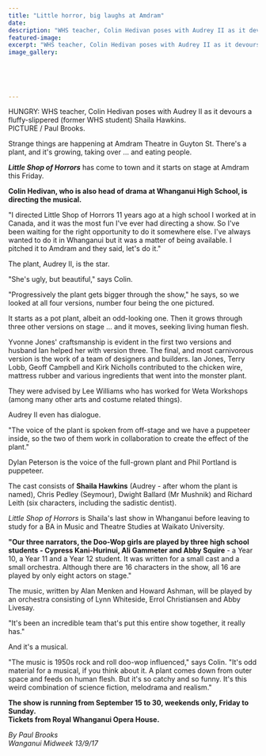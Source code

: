 ```yaml
---
title: "Little horror, big laughs at Amdram"
date: 
description: "WHS teacher, Colin Hedivan poses with Audrey II as it devours a fluffy-slippered (former WHS student) Shaila Hawkins..."
featured-image: 
excerpt: "WHS teacher, Colin Hedivan poses with Audrey II as it devours a fluffy-slippered (former WHS student) Shaila Hawkins."
image_gallery:
	
	
	
	
	
---
```


<p><span>HUNGRY: WHS teacher, Colin Hedivan poses with Audrey II as it devours a fluffy-slippered <span>(former WHS student)&nbsp;</span>Shaila Hawkins. <br />PICTURE / Paul Brooks.</span></p>
<p><span><span>Strange things are happening at Amdram Theatre in Guyton St. There's a plant, and it's growing, taking over ... and eating people.</span><br /><em></em></span></p>
<p><span><strong><em>Little Shop of Horrors</em></strong><span>&nbsp;has come to town and it starts on stage at Amdram this Friday.</span><br /></span></p>
<p><span><strong>Colin Hedivan, who is also head of drama at Whanganui High School, is directing the musical.</strong><br /></span></p>
<p><span><span>"I directed Little Shop of Horrors 11 years ago at a high school I worked at in Canada, and it was the most fun I've ever had directing a show. So I've been waiting for the right opportunity to do it somewhere else. I've always wanted to do it in Whanganui but it was a matter of being available. I pitched it to Amdram and they said, let's do it."</span><br /></span></p>
<p><span><span>The plant, Audrey II, is the star.</span><br /></span></p>
<p><span><span>"She's ugly, but beautiful," says Colin.</span><br /></span></p>
<p><span><span>"Progressively the plant gets bigger through the show," he says, so we looked at all four versions, number four being the one pictured.</span><br /></span></p>
<p><span><span>It starts as a pot plant, albeit an odd-looking one. Then it grows through three other versions on stage ... and it moves, seeking living human flesh.</span><br /></span></p>
<p><span><span>Yvonne Jones' craftsmanship is evident in the first two versions and husband Ian helped her with version three. The final, and most carnivorous version is the work of a team of designers and builders. Ian Jones, Terry Lobb, Geoff Campbell and Kirk Nicholls contributed to the chicken wire, mattress rubber and various ingredients that went into the monster plant.</span><br /></span></p>
<p><span><span>They were advised by Lee Williams who has worked for Weta Workshops (among many other arts and costume related things).</span><br /></span></p>
<p><span><span>Audrey II even has dialogue.</span><br /></span></p>
<p><span><span>"The voice of the plant is spoken from off-stage and we have a puppeteer inside, so the two of them work in collaboration to create the effect of the plant."</span><br /></span></p>
<p><span><span>Dylan Peterson is the voice of the full-grown plant and Phil Portland is puppeteer.</span><br /></span></p>
<p><span><span>The cast consists of <strong>Shaila Hawkins</strong> (Audrey - after whom the plant is named), Chris Pedley (Seymour), Dwight Ballard (Mr Mushnik) and Richard Leith (six characters, including the sadistic dentist).</span><br /><em></em></span></p>
<p><span><em>Little Shop of Horrors</em><span>&nbsp;is Shaila's last show in Whanganui before leaving to study for a BA in Music and Theatre Studies at Waikato University.</span><br /></span></p>
<p><span><span><strong>"Our three narrators, the Doo-Wop girls are played by three high school students - Cypress Kani-Hurinui, Ali Gammeter and Abby Squire</strong> - a Year 10, a Year 11 and a Year 12 student. It was written for a small cast and a small orchestra. Although there are 16 characters in the show, all 16 are played by only eight actors on stage."</span><br /></span></p>
<p><span><span>The music, written by Alan Menken and Howard Ashman, will be played by an orchestra consisting of Lynn Whiteside, Errol Christiansen and Abby Livesay.</span><br /></span></p>
<p><span><span>"It's been an incredible team that's put this entire show together, it really has."</span><br /></span></p>
<p><span><span>And it's a musical.</span><br /></span></p>
<p><span><span>"The music is 1950s rock and roll doo-wop influenced," says Colin. "It's odd material for a musical, if you think about it. A plant comes down from outer space and feeds on human flesh. But it's so catchy and so funny. It's this weird combination of science fiction, melodrama and realism."</span><br /></span></p>
<p><strong>The show is running from September 15 to 30, weekends only, Friday to Sunday. <br />Tickets from Royal Whanganui Opera House.</strong></p>
<p><em>By Paul Brooks<br />Wanganui Midweek 13/9/17</em></p>

